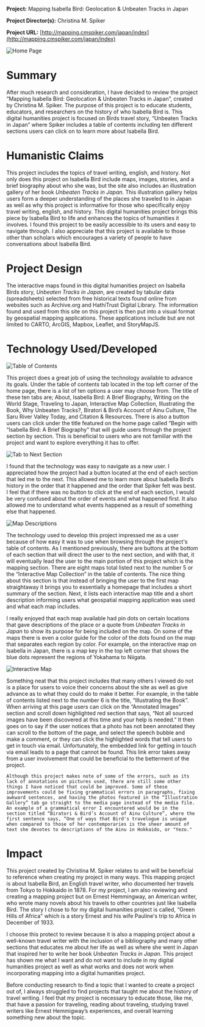 **Project:**
Mapping Isabella Bird: Geolocation & Unbeaten Tracks in Japan

**Project Director(s):**
Christina M. Spiker 

**Project URL:**
[http://mapping.cmspiker.com/japan/index](http://mapping.cmspiker.com/japan/index)


![Home Page](https://kf-engl350.github.io/KF-engl350/Images/Reviewblogfour.png)

# Summary 
After much research and consideration, I have decided to review the project “Mapping Isabella Bird: Geolocation & Unbeaten Tracks in Japan”, created by Christina M. Spiker. The purpose of this project is to educate students, educators, and researchers on the history of who Isabella Bird is. This digital humanities project is focused on Birds travel story, “Unbeaten Tracks in Japan” where Spiker includes a table of contents including ten different sections users can click on to learn more about Isabella Bird. 

# Humanistic Claims
This project includes the topics of travel writing, english, and history. Not only does this project on Isabella Bird include maps, images, stories, and a brief biography about who she was, but the site also includes an illustration gallery of her book _Unbeaten Tracks in Japan_. This illustration gallery helps users form a deeper understanding of the places she traveled to in Japan as well as why this project is informative for those who specifically enjoy travel writing, english, and history. This digital humanities project brings this piece by Isabella Bird to life and enhances the topics of humanities it involves. I found this project to be easily accessible to its users and easy to navigate through. I also appreciate that this project is available to those other than scholars which encourages a variety of people to have conversations about Isabella Bird.

# Project Design 
The interactive maps found in this digital humanities project on Isabella Birds story, _Unbeaten Tracks in Japan_, are created by tabular data (spreadsheets) selected from free historical texts found online from websites such as Archive.org and HathiTrust Digital Library. The information found and used from this site on this project is then put into a visual format by geospatial mapping applications. These applications include but are not limited to CARTO, ArcGIS, Mapbox, Leaflet, and StoryMapJS.

# Technology Used/Developed
![Table of Contents](https://kf-engl350.github.io/KF-engl350/Images/ReviewBlogtwo.png)

This project does a great job of using the technology available to advance its goals. Under the table of contents tab located in the top left corner of the home page, there is a list of ten options a user may choose from. The title of these ten tabs are; About, Isabella Bird: A Brief Biography, Writing on the World Stage, Traveling to Japan, Interactive Map Collection, Illustrating the Book, Why Unbeaten Tracks?, Biratori & Bird’s Account of Ainu Culture, The Saru River Valley Today, and Citation & Resources. There is also a button users can click under the title featured on the home page called “Begin with “Isabella Bird: A Brief Biography” that will guide users through the project section by section. This is beneficial to users who are not familiar with the project and want to explore everything it has to offer. 

![Tab to Next Section](https://kf-engl350.github.io/KF-engl350/Images/Reviewblogthree.png)

I found that the technology was easy to navigate as a new user. I appreciated how the project had a button located at the end of each section that led me to the next. This allowed me to learn more about Isabella Bird’s history in the order that it happened and the order that Spiker felt was best. I feel that if there was no button to click at the end of each section, I would be very confused about the order of events and what happened first. It also allowed me to understand what events happened as a result of something else that happened. 

![Map Descriptions](https://kf-engl350.github.io/KF-engl350/Images/ReviewBlog.png)

The technology used to develop this project impressed me as a user because of how easy it was to use when browsing through the project's table of contents. As I mentioned previously, there are buttons at the bottom of each section that will direct the user to the next section, and with that, it will eventually lead the user to the main portion of this project which is the mapping section. There are eight maps total listed next to the number 5 or the “Interactive Map Collection” in the table of contents. The nice thing about this section is that instead of bringing the user to the first map straightaway it brings you to essentially a homepage that includes a short summary of the section. Next, it lists each interactive map title and a short description informing users what geospatial mapping application was used and what each map includes. 

I really enjoyed that each map available had pin dots on certain locations that gave descriptions of the place or a quote from _Unbeaten Tracks in Japan_ to show its purpose for being included on the map. On some of the maps there is even a color guide for the color of the dots found on the map that separates each region by color. For example, on the interactive map on Isabella in Japan, there is a map key in the top left corner that shows the blue dots represent the regions of Yokahama to Niigata. 

![Interactive Map](https://kf-engl350.github.io/KF-engl350/Images/Reviewblogfive.png)

Something neat that this project includes that many others I viewed do not is a place for users to voice their concerns about the site as well as give advance as to what they could do to make it better. For example, in the table of contents listed next to the number 6 is the title, “Illustrating the Book”. When arriving at this page users can click on the “Annotated Images” section and scroll down highlighted red section that says, “Not all sourced images have been discovered at this time and your help is needed.” It then goes on to say if the user notices that a photo has not been annotated they can scroll to the bottom of the page, and select the speech bubble and make a comment, or they can click the highlighted words that tell users to get in touch via email. Unfortunately, the embedded link for getting in touch via email leads to a page that cannot be found. This link error takes away from a user involvement that could be beneficial to the betterment of the project. 

	Although this project makes note of some of the errors, such as its lack of annotations on pictures used, there are still some other things I have noticed that could be improved. Some of these improvements could be fixing grammatical errors in paragraphs, fixing awkward sentences, and having the photos featured in the “Illustration Gallery” tab go straight to the media page instead of the media file. An example of a grammatical error I encountered would be in the section titled “Biratori & Bird’s Account of Ainu Culture”, where the first sentence says, “One of ways that Bird's travelogue is unique when compared to those of her contemporaries is the sheer amount of text she devotes to descriptions of the Ainu in Hokkaido, or "Yezo."





# Impact
This project created by Christina M. Spiker relates to and will be beneficial to reference when creating my project in many ways. This mapping project is about Isabella Bird, an English travel writer, who documented her travels from Tokyo to Hokkaido in 1878. For my project, I am also reviewing and creating a mapping project but on Ernest Hemmingway, an American writer, who wrote many novels about his travels to other countries just like Isabella Bird. The story I chose to for my digital humanities project is called, “Green Hills of Africa" which is a story Ernest and his wife Pauline's trip to Africa in December of 1933.

I choose this protect to review because it is also a mapping project about a well-known travel writer with the inclusion of a bibliography and many other sections that educates me about her life as well as where she went in Japan that inspired her to write her book _Unbeaten Tracks in Japan_. This project has shown me what I want and do not want to include in my digital humanities project as well as what works and does not work when incorporating mapping into a digital humanities project. 

Before conducting research to find a topic that I wanted to create a project out of, I always struggled to find projects that taught me about the history of travel writing. I feel that my project is necessary to educate those, like me, that have a passion for traveling, reading about traveling, studying travel writers like Ernest Hemmigway’s experiences, and overall learning something new about the topic. 











